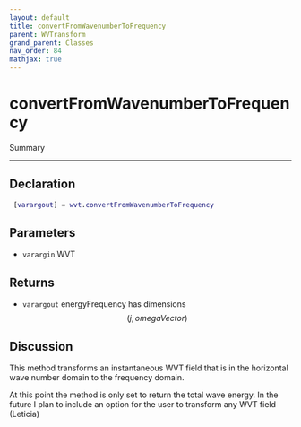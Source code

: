```yaml
---
layout: default
title: convertFromWavenumberToFrequency
parent: WVTransform
grand_parent: Classes
nav_order: 84
mathjax: true
---
```


#  convertFromWavenumberToFrequency

Summary


---

## Declaration
```matlab
 [varargout] = wvt.convertFromWavenumberToFrequency
```
## Parameters
+ `varargin`  WVT

## Returns
+ `varargout`  energyFrequency has dimensions $$(j,omegaVector)$$

## Discussion
This method transforms an instantaneous WVT field that is in the 
   horizontal wave number domain to the frequency domain.
 
   At this point the method is only set to return the total wave energy.
   In the future I plan to include an option for the user
   to transform any WVT field (Leticia)
 
        
